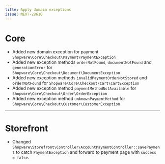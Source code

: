 ```yaml
---
title: Apply domain exceptions
issue: NEXT-28610
---
```

# Core
* Added new domain exception for payment `Shopware\Core\Checkout\Payment\PaymentException`
* Added new exception methods `orderNotFound`, `documentNotFound` and `generationError` for `Shopware\Core\Checkout\Document\DocumentException`
* Added new exception methods `invalidPaymentOrderNotStored` and `orderNotFound` for `Shopware\Core\Checkout\Cart\CartException`
* Added new exception method `paymentMethodNotAvailable` for `Shopware\Core\Checkout\Order\OrderException`
* Added new exception method `unknownPaymentMethod` for `Shopware\Core\Checkout\Customer\CustomerException`
___
# Storefront
* Changed `Shopware\Storefront\Controller\AccountPaymentController::savePayment` to catch `PaymentException` and forward to payment page with `success = false`.

